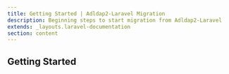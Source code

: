 ```yaml
---
title: Getting Started | Adldap2-Laravel Migration
description: Beginning steps to start migration from Adldap2-Laravel
extends: _layouts.laravel-documentation
section: content
---
```


## Getting Started

